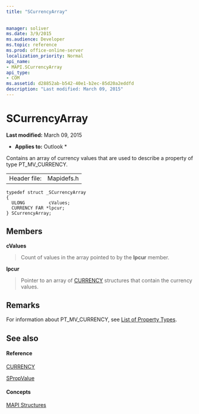 ```yaml
---
title: "SCurrencyArray"
 
 
manager: soliver
ms.date: 3/9/2015
ms.audience: Developer
ms.topic: reference
ms.prod: office-online-server
localization_priority: Normal
api_name:
- MAPI.SCurrencyArray
api_type:
- COM
ms.assetid: d28852ab-b542-40e1-b2ec-85d20a2eddfd
description: "Last modified: March 09, 2015"
---
```


# SCurrencyArray

 **Last modified:** March 09, 2015 
  
 * **Applies to:** Outlook * 
  
Contains an array of currency values that are used to describe a property of type PT_MV_CURRENCY. 
  
|||
|:-----|:-----|
|Header file:  <br/> |Mapidefs.h  <br/> |
   
```
typedef struct _SCurrencyArray
{
  ULONG         cValues;
  CURRENCY FAR *lpcur;
} SCurrencyArray;

```

## Members

 **cValues**
  
> Count of values in the array pointed to by the **lpcur** member. 
    
 **lpcur**
  
> Pointer to an array of [CURRENCY](currency.md) structures that contain the currency values. 
    
## Remarks

For information about PT_MV_CURRENCY, see [List of Property Types](property-types.md). 
  
## See also

#### Reference

[CURRENCY](currency.md)
  
[SPropValue](spropvalue.md)
#### Concepts

[MAPI Structures](mapi-structures.md)

